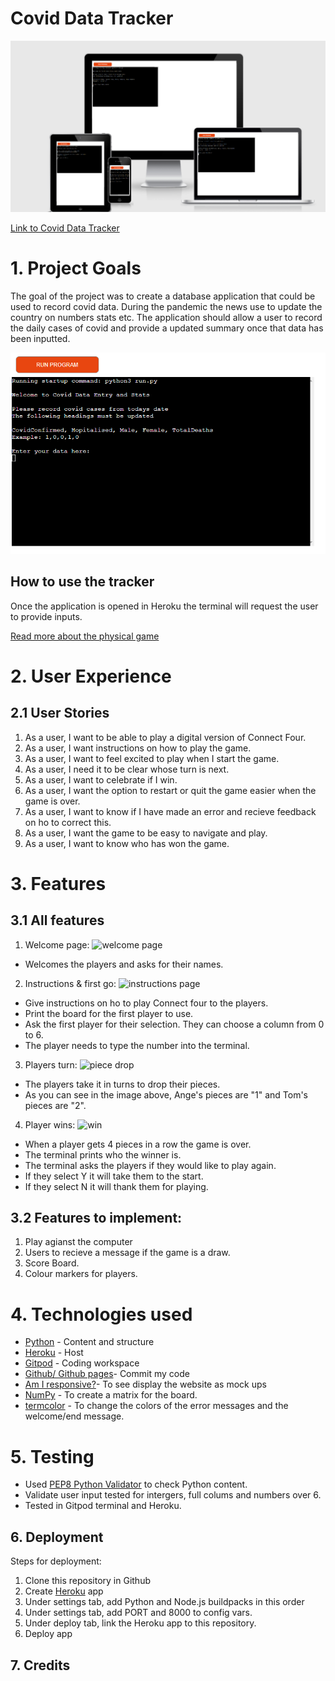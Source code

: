 # Covid Data Tracker 
![Mock up of home](/readmeimages/amiresponsiveimgcoviddata.PNG)

[Link to Covid Data Tracker](https://covid-data2022.herokuapp.com/)

# 1. Project Goals
The goal of the project was to create a database application that could be used to record covid data. During the pandemic the news use to update the country on numbers stats etc. The application should allow a user to record the daily cases of covid and provide a updated summary once that data has been inputted. 

![Image of home screen](/readmeimages/enteryourdata.PNG)
##  How to use the tracker
Once the application is opened in Heroku the terminal will request the user to provide inputs. 

[Read more about the physical game](https://en.wikipedia.org/wiki/Connect_Four)


# 2. User Experience

## 2.1 User Stories 
1. As a user, I want to be able to play a digital version of Connect Four. 
2. As a user, I want instructions on how to play the game.
3. As a user, I want to feel excited to play when I start the game.
4. As a user, I need it to be clear whose turn is next. 
5. As a user, I want to celebrate if I win. 
6. As a user, I want the option to restart or quit the game easier when the game is over. 
7. As a user, I want to know if I have made an error and recieve feedback on ho to correct this. 
8. As a user, I want the game to be easy to navigate and play. 
9. As a user, I want to know who has won the game. 

# 3. Features

## 3.1 All features

1. Welcome page:
![welcome page](readmeimages/welcome.png)
- Welcomes the players and asks for their names.

2. Instructions & first go:
![instructions page](readmeimages/instructions.png)
- Give instructions on ho to play Connect four to the players. 
- Print the board for the first player to use. 
- Ask the first player for their selection. They can choose a column from 0 to 6.
- The player needs to type the number into the terminal.

3. Players turn:
![piece drop](readmeimages/piecedrop.png)
- The players take it in turns to drop their pieces. 
- As you can see in the image above, Ange's pieces are "1" and Tom's pieces are "2".

4. Player wins:
![win](readmeimages/win.png)
- When a player gets 4 pieces in a row the game is over. 
- The terminal prints who the winner is.
- The terminal asks the players if they would like to play again. 
- If they select Y it will take them to the start. 
- If they select N it will thank them for playing. 


## 3.2 Features to implement:
1. Play agianst the computer
2. Users to recieve a message if the game is a draw. 
3. Score Board. 
4. Colour markers for players.



# 4. Technologies used 
* [Python](https://en.wikipedia.org/wiki/Python_(programming_language)) - Content and structure
* [Heroku](https://id.heroku.com/login) - Host
* [Gitpod](https://www.gitpod.io/) - Coding workspace
* [Github/ Github pages](https://github.com/)- Commit my code
* [Am I responsive?](http://ami.responsivedesign.is/#)- To see display the website as mock ups  
* [NumPy](https://numpy.org/) - To create a matrix for the board. 
* [termcolor](https://pypi.org/project/termcolor/) - To change the colors of the error messages and the welcome/end message. 



# 5. Testing 
 -  Used [PEP8 Python Validator](https://validator.w3.org/#validate_by_input) to check Python content.
- Validate user input tested for intergers, full colums and numbers over 6. 
- Tested in Gitpod terminal and Heroku. 

## 6. Deployment

Steps for deployment:
1. Clone this repository in Github
2. Create [Heroku](https://dashboard.heroku.com/apps) app
3. Under settings tab, add Python and Node.js buildpacks in this order
4. Under settings tab, add PORT and 8000 to config vars.
5. Under deploy tab, link the Heroku app to this repository.
6. Deploy app



## 7. Credits
